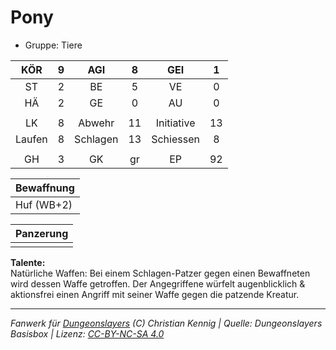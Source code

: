 # Pony  
- Gruppe: Tiere  

| KÖR | 9 | AGI | 8 | GEI | 1 |
| :-: | :-: | :-: | :-: | :-: | :-: |
| ST | 2 | BE | 5 | VE | 0 |
| HÄ | 2 | GE | 0 | AU | 0 |
|  |
| LK | 8 | Abwehr | 11 | Initiative | 13 |
| Laufen | 8 | Schlagen | 13 | Schiessen | 8 |
|  |
| GH | 3 | GK | gr | EP | 92 |

| Bewaffnung |
| --- |
| Huf (WB+2) |


| Panzerung |
| --- |
|  |


**Talente:**  
Natürliche Waffen: Bei einem Schlagen-Patzer gegen einen Bewaffneten wird dessen Waffe getroffen. Der Angegriffene würfelt augenblicklich & aktionsfrei einen Angriff mit seiner Waffe gegen die patzende Kreatur.





___
*Fanwerk für [Dungeonslayers](https://www.dungeonslayers.net/) (C) Christian Kennig | Quelle: Dungeonslayers Basisbox | Lizenz: [CC-BY-NC-SA 4.0](https://creativecommons.org/licenses/by-nc-sa/4.0/deed.de)*